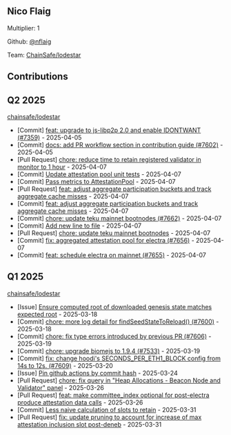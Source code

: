 
## Nico Flaig
Multiplier: 1

Github: [@nflaig](https://github.com/nflaig)

Team: [ChainSafe/lodestar](https://github.com/ChainSafe/lodestar/pulls?q=author%3Anflaig)

## Contributions

## Q2 2025


[chainsafe/lodestar](https://github.com/chainsafe/lodestar)
* [Commit] [feat: upgrade to js-libp2p 2.0 and enable IDONTWANT (#7359)](https://github.com/ChainSafe/lodestar/commit/bf6f3c9e5c92cd085ef37fa4ee21136a65cfa2d9) - 2025-04-05
* [Commit] [docs: add PR workflow section in contribution guide (#7602)](https://github.com/ChainSafe/lodestar/commit/30652b83f0de6205c01b64020a8f0d786b607c4a) - 2025-04-05
* [Pull Request] [chore: reduce time to retain registered validator in monitor to 1 hour](https://github.com/ChainSafe/lodestar/pull/7668) - 2025-04-07
* [Commit] [Update attestation pool unit tests](https://github.com/ChainSafe/lodestar/commit/2ab54ce0fbac5b82fb938f5beac9b87fccd16df9) - 2025-04-07
* [Commit] [Pass metrics to AttestationPool](https://github.com/ChainSafe/lodestar/commit/35f3184d2461c5b39134e8e76ae508d0b2ac5873) - 2025-04-07
* [Pull Request] [feat: adjust aggregate participation buckets and track aggregate cache misses](https://github.com/ChainSafe/lodestar/pull/7667) - 2025-04-07
* [Commit] [feat: adjust aggregate participation buckets and track aggregate cache misses](https://github.com/ChainSafe/lodestar/commit/9ba0c44fecc657efa766043b19d0d635ec3d0054) - 2025-04-07
* [Commit] [chore: update teku mainnet bootnodes (#7662)](https://github.com/ChainSafe/lodestar/commit/08715d4f0dcef21707082a01ca852dae34e29d8b) - 2025-04-07
* [Commit] [Add new line to file](https://github.com/ChainSafe/lodestar/commit/5d176913918168c52298a6a0c2793b11705814e5) - 2025-04-07
* [Pull Request] [chore: update teku mainnet bootnodes](https://github.com/ChainSafe/lodestar/pull/7662) - 2025-04-07
* [Commit] [fix: aggregated attestation pool for electra (#7656)](https://github.com/ChainSafe/lodestar/commit/5f4d26b46b1355e2583a7068a24db6d125c5e24b) - 2025-04-07
* [Commit] [feat: schedule electra on mainnet (#7655)](https://github.com/ChainSafe/lodestar/commit/87d367d9f7a8d6e548743a7fb65f13a0ca0d367d) - 2025-04-07
## Q1 2025

[chainsafe/lodestar](https://github.com/chainsafe/lodestar)
* [Issue] [Ensure computed root of downloaded genesis state matches expected root](https://github.com/ChainSafe/lodestar/issues/7601) - 2025-03-18
* [Commit] [chore: more log detail for findSeedStateToReload() (#7600)](https://github.com/ChainSafe/lodestar/commit/d9bd50bec27ae0ea9d293330c6afed5b7b2e5014) - 2025-03-18
* [Commit] [chore: fix type errors introduced by previous PR (#7606)](https://github.com/ChainSafe/lodestar/commit/a78dbc96dddeac176494463e06ac199079b536ec) - 2025-03-19
* [Commit] [chore: upgrade biomejs to 1.9.4 (#7533)](https://github.com/ChainSafe/lodestar/commit/23195c050b0fd4d4bd48f984f6709a4aec251349) - 2025-03-19
* [Commit] [fix: change hoodi's SECONDS_PER_ETH1_BLOCK config from 14s to 12s. (#7609)](https://github.com/ChainSafe/lodestar/commit/656eef3b16ac8b929826781b0d52f992953a0787) - 2025-03-20
* [Issue] [Pin github actions by commit hash](https://github.com/ChainSafe/lodestar/issues/7618) - 2025-03-24
* [Pull Request] [chore: fix query in "Heap Allocations - Beacon Node and Validator" panel](https://github.com/ChainSafe/lodestar/pull/7627) - 2025-03-26
* [Pull Request] [feat: make committee_index optional for post-electra produce attestation data calls](https://github.com/ChainSafe/lodestar/pull/7626) - 2025-03-26
* [Commit] [Less naive calculation of slots to retain](https://github.com/ChainSafe/lodestar/commit/ac76de2c5a581a59bf6bd75a9dfab95aa99352a5) - 2025-03-31
* [Pull Request] [fix: update pruning to account for increase of max attestation inclusion slot post-deneb](https://github.com/ChainSafe/lodestar/pull/7636) - 2025-03-31
